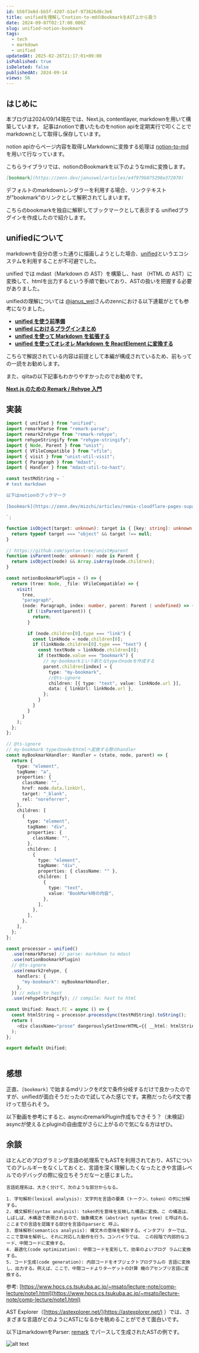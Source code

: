 ```yaml
---
id: b56f3e8d-bb5f-4207-b1ef-973626d8c3e6
title: unifiedを理解してnotion-to-mdのBookmarkをAST上から扱う
date: 2024-09-07T02:17:00.000Z
slug: unified-notion-bookmark
tags:
  - tech
  - markdown
  - unified
updatedAt: 2025-02-26T21:17:01+09:00
isPublished: true
isDeleted: false
publishedAt: 2024-09-14
views: 56
---
```


  
## はじめに  
  
本ブログは2024/09/14現在では、Next.js, contentlayer, markdownを用いて構築しています。
記事はnotionで書いたものをnotion apiを定期実行で叩くことでmarkdownとして取得し保存しています。  
  
notion apiからページ内容を取得しMarkdownに変換する処理は [notion-to-md](https://github.com/souvikinator/notion-to-md) を用いて行なっています。  

こちらライブラリでは、notionのBookmarkを以下のようなmdに変換します。  
  
```markdown  
[bookmark](https://zenn.dev/januswel/articles/e4f979b875298e372070)   
```  

デフォルトのmarkdownレンダラーを利用する場合、リンクテキストが”bookmark”のリンクとして解釈されてしまいます。  

こちらのbookmarkを独自に解釈してブックマークとして表示する unifiedプラグインを作成したので紹介します。  


## unifiedについて
markdownを自分の思った通りに描画しようとした場合、[unified](https://github.com/unifiedjs/unified)というエコシステムを利用することが不可避でした。  
  
unified では mdast（Markdown の AST）を構築し、hast （HTML の AST）に変換して、htmlを出力するという手順で動いており、ASTの扱いを把握する必要がありました。  
  
unifiedの理解については [@janus_wel](https://x.com/janus_wel)さんのzennにおける以下連載がとても参考になりました。  
  
- [**unified を使う前準備**](https://zenn.dev/januswel/articles/e4f979b875298e372070)  
- [**unified におけるプラグインまとめ**](https://zenn.dev/januswel/articles/44801708e8c7fdd358e6)  
- [**unified を使って Markdown を拡張する**](https://zenn.dev/januswel/articles/745787422d425b01e0c1)  
- [**unified を使ってオレオレ Markdown を ReactElement に変換する**](https://zenn.dev/januswel/articles/c0e663c88b562bfde8ff)  
  
こちらで解説されている内容は前提として本編が構成されているため、前もっての一読をお勧めします。  
  
また、qiitaの以下記事もわかりやすかったのでお勧めです。  
  
[**Next.js のための Remark / Rehype 入門**](https://qiita.com/sankentou/items/f8eadb5722f3b39bbbf8)  
  
## 実装  
  
  
```typescript  
import { unified } from "unified";  
import remarkParse from "remark-parse";  
import remark2rehype from "remark-rehype";  
import rehypeStringify from "rehype-stringify";  
import { Node, Parent } from "unist";  
import { VFileCompatible } from "vfile";  
import { visit } from "unist-util-visit";  
import { Paragraph } from "mdast";  
import { Handler } from "mdast-util-to-hast";  
  
const testMdString = `  
# test markdown  
  
以下はnotionのブックマーク    
  
[bookmark](https://zenn.dev/mizchi/articles/remix-cloudflare-pages-supabase)    
    
`;  
  
function isObject(target: unknown): target is { [key: string]: unknown } {  
  return typeof target === "object" && target !== null;  
}  
  
// https://github.com/syntax-tree/unist#parent  
function isParent(node: unknown): node is Parent {  
  return isObject(node) && Array.isArray(node.children);  
}  
  
const notionBookmarkPlugin = () => {  
  return (tree: Node, _file: VFileCompatible) => {  
    visit(  
      tree,  
      "paragraph",  
      (node: Paragraph, index: number, parent: Parent | undefined) => {  
        if (!isParent(parent)) {  
          return;  
        }  
  
        if (node.children[0].type === "link") {  
          const linkNode = node.children[0];  
          if (linkNode.children[0].type === "text") {  
            const textNode = linkNode.children[0];  
            if (textNode.value === "bookmark") {  
              // my-bookmarkという新たなtypeのnodeを作成する  
              parent.children[index] = {  
                type: "my-bookmark",  
                //@ts-ignore  
                children: [{ type: "text", value: linkNode.url }],  
                data: { linkUrl: linkNode.url },  
              };  
            }  
          }  
        }  
      }  
    );  
  };  
};  
  
// @ts-ignore  
// my-bookmark typeのnodeをhtmlへ変換する際のhandler  
const myBookmarkHandler: Handler = (state, node, parent) => {  
  return {  
    type: "element",  
    tagName: "a",  
    properties: {  
      className: "",  
      href: node.data.linkUrl,  
      target: "_blank",  
      rel: "noreferrer",  
    },  
    children: [  
      {  
        type: "element",  
        tagName: "div",  
        properties: {  
          className: "",  
        },  
        children: [  
          {  
            type: "element",  
            tagName: "div",  
            properties: { className: "" },  
            children: [  
              {  
                type: "text",  
                value: "BookMark時の内容",  
              },  
            ],  
          },  
        ],  
      },  
    ],  
  };  
};  
  
const processor = unified()  
  .use(remarkParse) // parse: markdown to mdast  
  .use(notionBookmarkPlugin)  
  // @ts-ignore  
  .use(remark2rehype, {  
    handlers: {  
      "my-bookmark": myBookmarkHandler,  
    },  
  }) // mdast to hast  
  .use(rehypeStringify); // compile: hast to html  
  
const Unified: React.FC = async () => {  
  const htmlString = processor.processSync(testMdString).toString();  
  return (  
    <div className="prose" dangerouslySetInnerHTML={{ __html: htmlString }} />  
  );  
};  
  
export default Unified;  
  
```  
  
  
## 感想  
  
  
正直、`[bookmark]` で始まるmdリンクをif文で条件分岐するだけで良かったのですが、unifiedが面白そうだったので試してみた感じです。実務だったらif文で書けって怒られそう。  
  
  
以下動画を参考にすると、asyncのremarkPlugin作成もできそう？（未検証）  
asyncが使えるとpluginの自由度がさらに上がるので気になる方はぜひ。  
  
<YouTubeEmbed url="https://www.youtube.com/watch?v=NmXw8yMTjys&t=978s&ab_channel=KentC.Dodds" />
  
  
## 余談  
  
  
ほとんどのプログラミング言語の処理系でもASTを利用されており、ASTについてのアレルギーをなくしておくと、言語を深く理解したくなったときや言語レベルでのデバッグの際に役立ちそうだなーと感じました。  
  
  
```text  
言語処理系は、大きく分けて、次のような部分からなる。  
  
1. 字句解析(lexical analysis): 文字列を言語の要素（トークン、token）の列に分解する。  
2. 構文解析(syntax analysis): token列を意味を反映した構造に変換。こ の構造は、しばしば、木構造で表現されるので、抽象構文木（abstract syntax tree）と呼ばれる。ここまでの言語を認識する部分を言語のparserと 呼ぶ。  
3. 意味解析(semantics analysis): 構文木の意味を解析する。インタプリ ターでは、ここで意味を解析し、それに対応した動作を行う。コンパイラでは、 この段階で内部的なコード、中間コードに変換する。  
4. 最適化(code optimization): 中間コードを変形して、効率のよいプログ ラムに変換する。  
5. コード生成(code generation): 内部コードをオブジェクトプログラムの 言語に変換し、出力する。例えば、ここで、中間コードよりターゲットの計算 機のアセンブリ言語に変換する。  
```  
  
  
参考: [https://www.hpcs.cs.tsukuba.ac.jp/~msato/lecture-note/comp-lecture/note1.html](https://www.hpcs.cs.tsukuba.ac.jp/~msato/lecture-note/comp-lecture/note1.html)  
  
  
AST Explorer（[https://astexplorer.net/](https://astexplorer.net/) ）では、さまざまな言語がどのようにASTになるかを眺めることができて面白いです。  
  

以下はmarkdownをParser: [remark](https://remark.js.org/) でパースして生成されたASTの例です。  
  
![alt text](images/unified-notion-bookmark/astexplorer.png)    